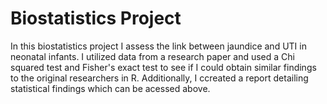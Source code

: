 # Biostatistics Project
In this biostatistics project I assess the link between jaundice and UTI in neonatal infants. I utilized data from a research paper and used a Chi squared test and Fisher's exact test to see if I could obtain similar findings to the original researchers in R. Additionally, I ccreated a report detailing statistical findings which can be acessed above.
